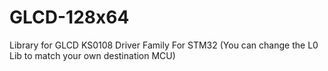 # GLCD-128x64
Library for GLCD KS0108 Driver Family
For STM32 (You can change the L0 Lib to match your own destination MCU)
